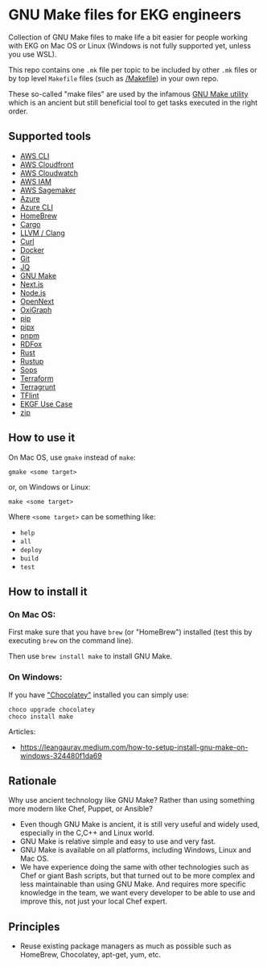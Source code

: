 # GNU Make files for EKG engineers

Collection of GNU Make files to make life a bit easier for people working
with EKG on Mac OS or Linux (Windows is not fully supported yet, unless you use WSL).

This repo contains one `.mk` file per topic to be included
by other `.mk` files or by top level `Makefile` files (such as [/Makefile](../Makefile))
in your own repo.

These so-called "make files" are used by the infamous 
[GNU Make utility](https://www.gnu.org/software/make/manual/html_node/index.html)
which is an ancient but still beneficial tool to get tasks executed in the
right order.

## Supported tools

- [AWS CLI](./aws-cli.mk)
- [AWS Cloudfront](./aws-cloudfront.mk)
- [AWS Cloudwatch](./aws-cloudwatch.mk)
- [AWS IAM](./aws-iam.mk)
- [AWS Sagemaker](./aws-sagemaker.mk)
- [Azure](./azure.mk)
- [Azure CLI](./azure-cli.mk)
- [HomeBrew](./brew.mk)
- [Cargo](./cargo.mk)
- [LLVM / Clang](./llvm.mk)
- [Curl](./curl.mk)
- [Docker](./docker.mk)
- [Git](./git.mk)
- [JQ](./jq.mk)
- [GNU Make](./make.mk)
- [Next.js](./nextjs.mk)
- [Node.js](./nodejs.mk)
- [OpenNext](./open-next.mk)
- [OxiGraph](./oxigraph.mk)
- [pip](./pip.mk)
- [pipx](./pipx.mk)
- [pnpm](./pnpm.mk)
- [RDFox](./rdfox.mk)
- [Rust](./rust-target.mk)
- [Rustup](./rustup.mk)
- [Sops](./sops.mk)
- [Terraform](./terraform.mk)
- [Terragrunt](./terragrunt.mk)
- [TFlint](./tflint.mk)
- [EKGF Use Case](./use-case.mk)
- [zip](./zip.mk)

## How to use it

On Mac OS, use `gmake` instead of `make`:

```shell
gmake <some target>
```

or, on Windows or Linux:

```shell
make <some target>
```

Where `<some target>` can be something like:

- `help`
- `all`
- `deploy`
- `build`
- `test`

## How to install it

### On Mac OS:

First make sure that you have `brew` (or "HomeBrew") installed (test this by
executing `brew` on the command line).

Then use `brew install make` to install GNU Make.

### On Windows:

If you have ["Chocolatey"](https://chocolatey.org/install) installed 
you can simply use:

```
choco upgrade chocolatey
choco install make
```

Articles:

- https://leangaurav.medium.com/how-to-setup-install-gnu-make-on-windows-324480f1da69

## Rationale

Why use ancient technology like GNU Make? Rather than using something more modern like Chef, Puppet, or Ansible?

- Even though GNU Make is ancient, it is still very useful and widely used, especially in the C,C++ and Linux world.
- GNU Make is relative simple and easy to use and very fast.
- GNU Make is available on all platforms, including Windows, Linux and Mac OS.
- We have experience doing the same with other technologies such as Chef or giant Bash scripts, 
  but that turned out to be more complex and less maintainable than using GNU Make. 
  And requires more specific knowledge in the team, we want every developer to be able to use and improve this,
  not just your local Chef expert.

## Principles

- Reuse existing package managers as much as possible such as HomeBrew, Chocolatey, apt-get, yum, etc.


